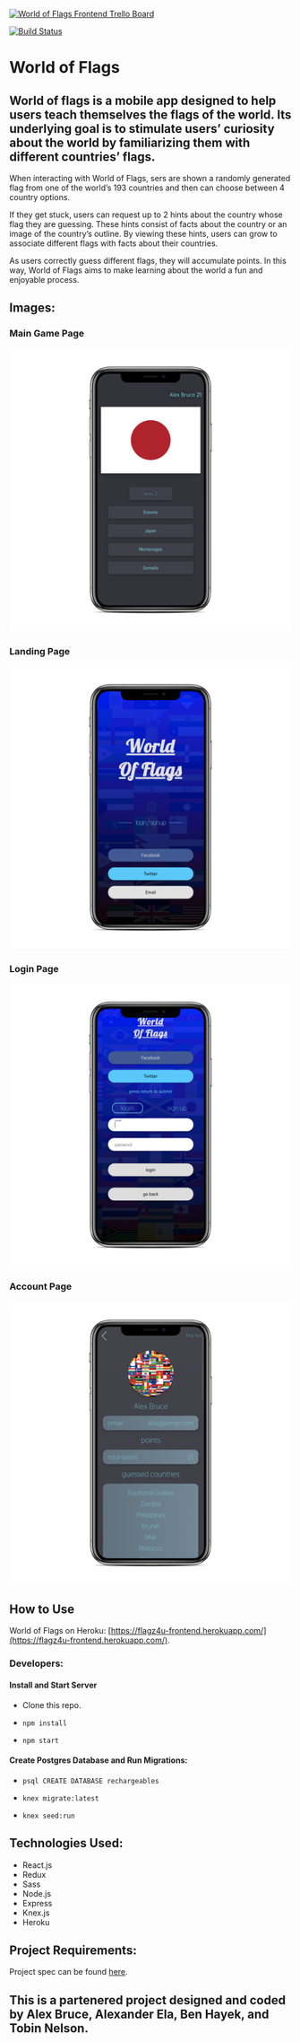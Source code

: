 [![World of Flags Frontend Trello Board](https://trello.com/b/ppUdNp6Q/cross-pollination-fe)](https://trello.com/b/ppUdNp6Q/cross-pollination-fe)

[![Build Status](https://travis-ci.org/alexanderela/cross_pollination_frontend.svg?branch=master)](https://travis-ci.org/alexanderela/cross_pollination_frontend)

# World of Flags

## World of flags is a mobile app designed to help users teach themselves the flags of the world.  Its underlying goal is to stimulate users’ curiosity about the world by familiarizing them  with different countries’ flags.

When interacting with World of Flags, sers are shown  a randomly generated  flag from one of the world’s 193 countries and then can choose between 4 country options.

If they get stuck, users can request up to 2 hints about the country whose flag they are guessing.  These hints consist of facts about the country or an image of the country’s outline.  By viewing these hints, users can grow to associate different flags with facts about their countries.

As users correctly guess different flags, they will accumulate points.  In this way, World of Flags aims to make learning about the world a fun and enjoyable process.

## Images:
### Main Game Page
![Main Game Page image](./src/Images/app/main.png "Main Game Page")

### Landing Page
![Landing Page image](./src/Images/app/landing.png "Landing Page")

### Login Page
![Login Page image](./src/Images/app/login.png "Login Page")

### Account Page
![Account Page image](./src/Images/app/account.png "Account Page")

## How to Use
World of Flags on Heroku: [https://flagz4u-frontend.herokuapp.com/](https://flagz4u-frontend.herokuapp.com/).

### Developers:
#### Install and Start Server
* Clone this repo.

* `npm install`

* `npm start`

#### Create Postgres Database and Run Migrations:
* `psql CREATE DATABASE rechargeables`

* `knex migrate:latest`

* `knex seed:run`

## Technologies Used:
- React.js
- Redux
- Sass
- Node.js
- Express
- Knex.js
- Heroku

## Project Requirements:
Project spec can be found [here](http://frontend.turing.io/projects/capstone.html).

## This is a partenered project designed and coded by Alex Bruce, Alexander Ela, Ben Hayek, and Tobin Nelson.